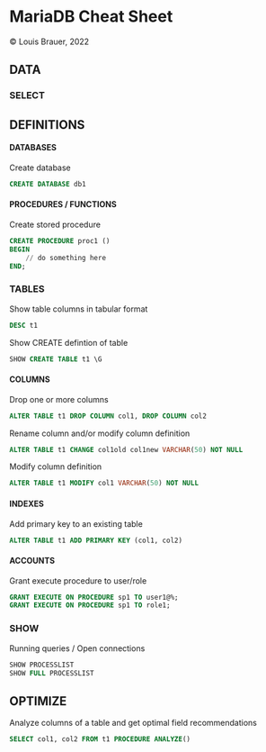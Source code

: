 # MariaDB Cheat Sheet

 © Louis Brauer, 2022

## 

## DATA

### SELECT



## DEFINITIONS

#### DATABASES

Create database

```sql
CREATE DATABASE db1
```

#### PROCEDURES / FUNCTIONS

Create stored procedure

```sql
CREATE PROCEDURE proc1 ()
BEGIN
    // do something here
END;
```



### TABLES

Show table columns in tabular format

```sql
DESC t1
```

Show CREATE defintion of table

```sql
SHOW CREATE TABLE t1 \G
```



#### COLUMNS

Drop one or more columns

```sql
ALTER TABLE t1 DROP COLUMN col1, DROP COLUMN col2
```

Rename column and/or modify column definition

```sql
ALTER TABLE t1 CHANGE col1old col1new VARCHAR(50) NOT NULL
```

Modify column definition

```sql
ALTER TABLE t1 MODIFY col1 VARCHAR(50) NOT NULL
```

#### INDEXES

Add primary key to an existing table

```sql
ALTER TABLE t1 ADD PRIMARY KEY (col1, col2)
```

#### ACCOUNTS

Grant execute procedure to user/role

```sql
GRANT EXECUTE ON PROCEDURE sp1 TO user1@%;
GRANT EXECUTE ON PROCEDURE sp1 TO role1;
```



### SHOW

Running queries / Open connections

```sql
SHOW PROCESSLIST
SHOW FULL PROCESSLIST
```



## OPTIMIZE

Analyze columns of a table and get optimal field recommendations

```sql
SELECT col1, col2 FROM t1 PROCEDURE ANALYZE()
```
